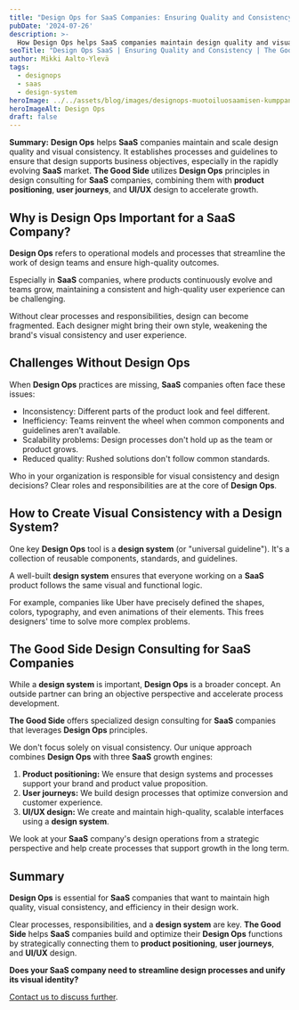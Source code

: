 ```yaml
---
title: "Design Ops for SaaS Companies: Ensuring Quality and Consistency"
pubDate: '2024-07-26'
description: >-
  How Design Ops helps SaaS companies maintain design quality and visual consistency. The Good Side offers effective solutions.
seoTitle: "Design Ops SaaS | Ensuring Quality and Consistency | The Good Side"
author: Mikki Aalto-Ylevä
tags:
  - designops
  - saas
  - design-system
heroImage: ../../assets/blog/images/designops-muotoiluosaamisen-kumppani/featured.webp
heroImageAlt: Design Ops
draft: false
---
```


**Summary:** **Design Ops** helps **SaaS** companies maintain and scale design quality and visual consistency. It establishes processes and guidelines to ensure that design supports business objectives, especially in the rapidly evolving **SaaS** market. **The Good Side** utilizes **Design Ops** principles in design consulting for **SaaS** companies, combining them with **product positioning**, **user journeys**, and **UI/UX** design to accelerate growth.

## Why is Design Ops Important for a SaaS Company?

**Design Ops** refers to operational models and processes that streamline the work of design teams and ensure high-quality outcomes.

Especially in **SaaS** companies, where products continuously evolve and teams grow, maintaining a consistent and high-quality user experience can be challenging.

Without clear processes and responsibilities, design can become fragmented. Each designer might bring their own style, weakening the brand's visual consistency and user experience.

## Challenges Without Design Ops

When **Design Ops** practices are missing, **SaaS** companies often face these issues:

*   Inconsistency: Different parts of the product look and feel different.
*   Inefficiency: Teams reinvent the wheel when common components and guidelines aren't available.
*   Scalability problems: Design processes don't hold up as the team or product grows.
*   Reduced quality: Rushed solutions don't follow common standards.

Who in your organization is responsible for visual consistency and design decisions? Clear roles and responsibilities are at the core of **Design Ops**.

## How to Create Visual Consistency with a Design System?

One key **Design Ops** tool is a **design system** (or "universal guideline"). It's a collection of reusable components, standards, and guidelines.

A well-built **design system** ensures that everyone working on a **SaaS** product follows the same visual and functional logic.

For example, companies like Uber have precisely defined the shapes, colors, typography, and even animations of their elements. This frees designers' time to solve more complex problems.

## The Good Side Design Consulting for SaaS Companies

While a **design system** is important, **Design Ops** is a broader concept. An outside partner can bring an objective perspective and accelerate process development.

**The Good Side** offers specialized design consulting for **SaaS** companies that leverages **Design Ops** principles.

We don't focus solely on visual consistency. Our unique approach combines **Design Ops** with three **SaaS** growth engines:

1.  **Product positioning:** We ensure that design systems and processes support your brand and product value proposition.
2.  **User journeys:** We build design processes that optimize conversion and customer experience.
3.  **UI/UX design:** We create and maintain high-quality, scalable interfaces using a **design system**.

We look at your **SaaS** company's design operations from a strategic perspective and help create processes that support growth in the long term.

## Summary

**Design Ops** is essential for **SaaS** companies that want to maintain high quality, visual consistency, and efficiency in their design work.

Clear processes, responsibilities, and a **design system** are key. **The Good Side** helps **SaaS** companies build and optimize their **Design Ops** functions by strategically connecting them to **product positioning**, **user journeys**, and **UI/UX** design.

**Does your SaaS company need to streamline design processes and unify its visual identity?**

[Contact us to discuss further](/en/contact). 